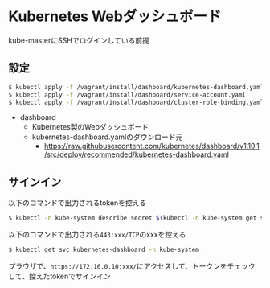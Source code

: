 # Kubernetes Webダッシュボード

kube-masterにSSHでログインしている前提

## 設定

```sh
$ kubectl apply -f /vagrant/install/dashboard/kubernetes-dashboard.yaml
$ kubectl apply -f /vagrant/install/dashboard/service-account.yaml
$ kubectl apply -f /vagrant/install/dashboard/cluster-role-binding.yaml
```

- dashboard
  - Kubernetes製のWebダッシュボード
  - kubernetes-dashboard.yamlのダウンロード元
    - https://raw.githubusercontent.com/kubernetes/dashboard/v1.10.1/src/deploy/recommended/kubernetes-dashboard.yaml

## サインイン

以下のコマンドで出力されるtokenを控える

```sh
$ kubectl -n kube-system describe secret $(kubectl -n kube-system get secret | grep admin-user | awk '{print $1}')
```

以下のコマンドで出力される`443:xxx/TCP`のxxxを控える

```sh
$ kubectl get svc kubernetes-dashboard -n kube-system
```

プラウザで、`https://172.16.0.10:xxx/`にアクセスして、トークンをチェックして、控えたtokenでサインイン
